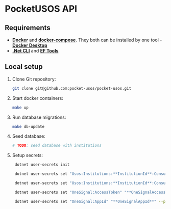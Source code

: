 # PocketUSOS API

## Requirements

- **[Docker](https://docker.com/)** and **[docker-compose](https://docs.docker.com/compose/install/)**. They both can be installed by one tool - **[Docker Desktop](https://www.docker.com/products/docker-desktop/)**
- **[.Net CLI](https://learn.microsoft.com/en-us/dotnet/core/tools/)** and **[EF Tools](https://learn.microsoft.com/en-us/ef/core/cli/dotnet)**

## Local setup

1. Clone Git repository:
    ```bash
    git clone git@github.com:pocket-usos/pocket-usos.git
    ```
2. Start docker containers:
   ```bash
   make up
   ```
3. Run database migrations:
    ```bash
    make db-update
    ```
4. Seed database:
   ```bash
   # TODO: seed database with institutions
   ```
5. Setup secrets:
   ```bash
    dotnet user-secrets init
   ```
   ```bash
    dotnet user-secrets set "Usos:Institutions:**InstitutionId**:ConsumerKey" "**ConsumerKey**" --project src/API
   ```
   ```bash
    dotnet user-secrets set "Usos:Institutions:**InstitutionId**:ConsumerSecret" "**ConsumerSecret**" --project src/API
   ```
   ```bash
    dotnet user-secrets set "OneSignal:AccessToken" "**OneSignalAccessToken**" --project src/API
   ```
   ```bash
    dotnet user-secrets set "OneSignal:AppId" "**OneSignalAppId**" --project src/API
   ```
